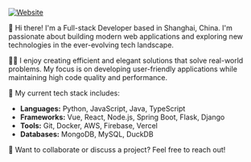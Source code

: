 [![Website](https://img.shields.io/badge/Portfolio-Website-4285F4?style=flat&logo=google-chrome&logoColor=white)](https://qingyuan-l1-github-io.vercel.app/)

👋 Hi there! I'm a Full-stack Developer based in Shanghai, China. I'm passionate about building modern web applications and exploring new technologies in the ever-evolving tech landscape.

🧑‍💻 I enjoy creating efficient and elegant solutions that solve real-world problems. My focus is on developing user-friendly applications while maintaining high code quality and performance.

🧰 My current tech stack includes:
- **Languages:** Python, JavaScript, Java, TypeScript
- **Frameworks:** Vue, React, Node.js, Spring Boot, Flask, Django
- **Tools:** Git, Docker, AWS, Firebase, Vercel
- **Databases:** MongoDB, MySQL, DuckDB

💌 Want to collaborate or discuss a project? Feel free to reach out!


